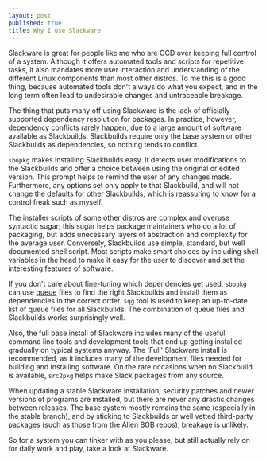 ```yaml
---
layout: post
published: true
title: Why I use Slackware
---
```


Slackware is great for people like me who are OCD over keeping full control of a system. Although it offers automated tools and scripts for repetitive tasks, it also mandates more user interaction and understanding of the different Linux components than most other distros. To me this is a good thing, because automated tools don't always do what you expect, and in the long term often lead to undesirable changes and untraceable breakage.

The thing that puts many off using Slackware is the lack of officially supported dependency resolution for packages. In practice, however, dependency conflicts rarely happen, due to a large amount of software available as Slackbuilds. Slackbuilds require only the base system or other Slackbuilds as dependencies, so nothing tends to conflict.

`sbopkg` makes installing Slackbuilds easy. It detects user modifications to the Slackbuilds and offer a choice between using the original or edited version. This prompt helps to remind the user of any changes made. Furthermore, any options set only apply to that Slackbuild, and will not change the defaults for other Slackbuilds, which is reassuring to know for a control freak such as myself.

The installer scripts of some other distros are complex and overuse syntactic sugar; this sugar helps package maintainers who do a lot of packaging, but adds unecessary layers of abstraction and complexity for the average user. Conversely, Slackbuilds use simple, standard, but well documented shell script. Most scripts make smart choices by including shell variables in the head to make it easy for the user to discover and set the interesting features of software.

If you don't care about fine-tuning which dependencies get used, `sbopkg` can use [queue](http://www.sbopkg.org/queues.php) files to find the right Slackbuilds and install them as dependencies in the correct order. `sqg` tool is used to keep an up-to-date list of queue files for all Slackbuilds. The combination of queue files and Slackbuilds works surprisingly well. 

Also, the full base install of Slackware includes many of the useful command line tools and development tools that end up getting installed gradually on typical systems anyway. The 'Full' Slackware install is recommended, as it includes many of the development files needed for building and installing software. On the rare occasions when no Slackbuild is available, `src2pkg` helps make Slack packages from any source.

When updating a stable Slackware installation, security patches and newer versions of programs are installed, but there are never any drastic changes between releases. The base system mostly remains the same (especially in the stable branch), and by sticking to Slackbuilds or well vetted third-party packages (such as those from the Alien BOB repos), breakage is unlikely.

So for a system you can tinker with as you please, but still actually rely on for daily work and play, take a look at Slackware.
